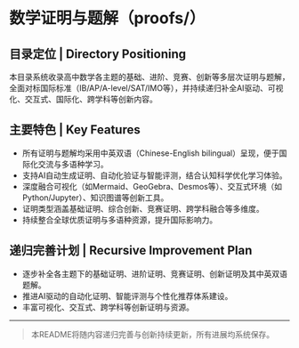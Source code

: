 # 数学证明与题解（proofs/）

## 目录定位 | Directory Positioning

本目录系统收录高中数学各主题的基础、进阶、竞赛、创新等多层次证明与题解，全面对标国际标准（IB/AP/A-level/SAT/IMO等），并持续递归补全AI驱动、可视化、交互式、国际化、跨学科等创新内容。

## 主要特色 | Key Features

- 所有证明与题解均采用中英双语（Chinese-English bilingual）呈现，便于国际化交流与多语种学习。
- 支持AI自动生成证明、自动化验证与智能评测，结合认知科学优化学习体验。
- 深度融合可视化（如Mermaid、GeoGebra、Desmos等）、交互式环境（如Python/Jupyter）、知识图谱等创新工具。
- 证明类型涵盖基础证明、综合创新、竞赛证明、跨学科融合等多维度。
- 持续整合全球优质证明与多语种资源，提升国际影响力。

## 递归完善计划 | Recursive Improvement Plan

- 逐步补全各主题下的基础证明、进阶证明、竞赛证明、创新证明及其中英双语题解。
- 推进AI驱动的自动化证明、智能评测与个性化推荐体系建设。
- 丰富可视化、交互式、跨学科等创新证明与资源。

---

> 本README将随内容递归完善与创新持续更新，所有进展均系统保存。
